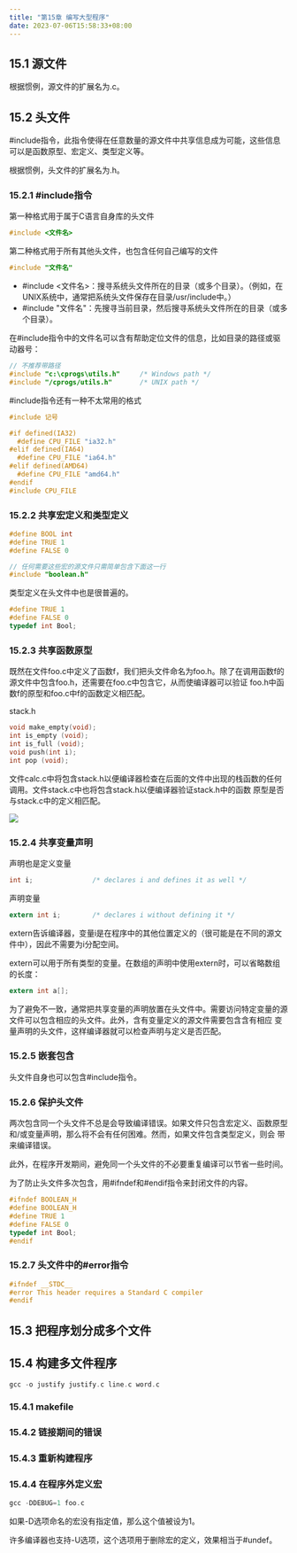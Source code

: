 ```yaml
---
title: "第15章 编写大型程序"
date: 2023-07-06T15:58:33+08:00
---
```


## 15.1 源文件

根据惯例，源文件的扩展名为.c。

## 15.2 头文件

#include指令，此指令使得在任意数量的源文件中共享信息成为可能，这些信息可以是函数原型、宏定义、类型定义等。

根据惯例，头文件的扩展名为.h。

### 15.2.1 #include指令

第一种格式用于属于C语言自身库的头文件

```c
#include <文件名>
```

第二种格式用于所有其他头文件，也包含任何自己编写的文件

```c
#include "文件名"
```

- #include <文件名>：搜寻系统头文件所在的目录（或多个目录）。（例如，在UNIX系统中，通常把系统头文件保存在目录/usr/include中。）
- #include "文件名"：先搜寻当前目录，然后搜寻系统头文件所在的目录（或多个目录）。

在#include指令中的文件名可以含有帮助定位文件的信息，比如目录的路径或驱动器号：

```c
// 不推荐带路径
#include "c:\cprogs\utils.h"     /* Windows path */
#include "/cprogs/utils.h"       /* UNIX path */
```

#include指令还有一种不太常用的格式

```c
#include 记号
```

```c
#if defined(IA32)
  #define CPU_FILE "ia32.h"
#elif defined(IA64)
  #define CPU_FILE "ia64.h"
#elif defined(AMD64)
  #define CPU_FILE "amd64.h"
#endif
#include CPU_FILE
```

### 15.2.2 共享宏定义和类型定义

```c
#define BOOL int
#define TRUE 1
#define FALSE 0

// 任何需要这些宏的源文件只需简单包含下面这一行
#include "boolean.h"
```

类型定义在头文件中也是很普遍的。

```c
#define TRUE 1
#define FALSE 0
typedef int Bool;
```

### 15.2.3 共享函数原型

既然在文件foo.c中定义了函数f，我们把头文件命名为foo.h。除了在调用函数f的源文件中包含foo.h，还需要在foo.c中包含它，从而使编译器可以验证
foo.h中函数f的原型和foo.c中f的函数定义相匹配。

stack.h

```c
void make_empty(void);
int is_empty (void);
int is_full (void);
void push(int i);
int pop (void);
```

文件calc.c中将包含stack.h以便编译器检查在后面的文件中出现的栈函数的任何调用。文件stack.c中也将包含stack.h以便编译器验证stack.h中的函数
原型是否与stack.c中的定义相匹配。

![](https://res.weread.qq.com/wrepub/epub_31359737_630)

### 15.2.4 共享变量声明

声明也是定义变量

```c
int i;               /* declares i and defines it as well */
```

声明变量

```c
extern int i;        /* declares i without defining it */
```

extern告诉编译器，变量i是在程序中的其他位置定义的（很可能是在不同的源文件中），因此不需要为i分配空间。

extern可以用于所有类型的变量。在数组的声明中使用extern时，可以省略数组的长度：

```c
extern int a[];
```

为了避免不一致，通常把共享变量的声明放置在头文件中。需要访问特定变量的源文件可以包含相应的头文件。此外，含有变量定义的源文件需要包含含有相应
变量声明的头文件，这样编译器就可以检查声明与定义是否匹配。

### 15.2.5 嵌套包含

头文件自身也可以包含#include指令。

### 15.2.6 保护头文件

两次包含同一个头文件不总是会导致编译错误。如果文件只包含宏定义、函数原型和/或变量声明，那么将不会有任何困难。然而，如果文件包含类型定义，则会
带来编译错误。

此外，在程序开发期间，避免同一个头文件的不必要重复编译可以节省一些时间。

为了防止头文件多次包含，用#ifndef和#endif指令来封闭文件的内容。

```c
#ifndef BOOLEAN_H
#define BOOLEAN_H
#define TRUE 1
#define FALSE 0
typedef int Bool;
#endif
```

### 15.2.7 头文件中的#error指令

```c
#ifndef __STDC__
#error This header requires a Standard C compiler
#endif
```

## 15.3 把程序划分成多个文件

## 15.4 构建多文件程序

```c
gcc -o justify justify.c line.c word.c
```

### 15.4.1 makefile

### 15.4.2 链接期间的错误

### 15.4.3 重新构建程序

### 15.4.4 在程序外定义宏

```c
gcc -DDEBUG=1 foo.c
```

如果-D选项命名的宏没有指定值，那么这个值被设为1。

许多编译器也支持-U选项，这个选项用于删除宏的定义，效果相当于#undef。
